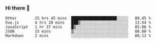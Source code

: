 ### Hi there 👋

<!--
**Hundeklemmen/Hundeklemmen** is a ✨ _special_ ✨ repository because its `README.md` (this file) appears on your GitHub profile.

Here are some ideas to get you started:

- 🔭 I’m currently working on ...
- 🌱 I’m currently learning ...
- 👯 I’m looking to collaborate on ...
- 🤔 I’m looking for help with ...
- 💬 Ask me about ...
- 📫 How to reach me: ...
- 😄 Pronouns: ...
- ⚡ Fun fact: ...
-->
<!--START_SECTION:waka-->
```text
Other        25 hrs 45 mins  ████████████████████░░░░░   80.45 % 
Vue.js       4 hrs 20 mins   ███▒░░░░░░░░░░░░░░░░░░░░░   13.54 % 
JavaScript   1 hr 37 mins    █▒░░░░░░░░░░░░░░░░░░░░░░░   05.06 % 
JSON         15 mins         ▒░░░░░░░░░░░░░░░░░░░░░░░░   00.80 % 
Markdown     2 mins          ░░░░░░░░░░░░░░░░░░░░░░░░░   00.12 % 
```
<!--END_SECTION:waka-->
